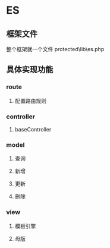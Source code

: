# ES

## 框架文件
整个框架就一个文件 protected\lib\es.php

## 具体实现功能

### route

1. 配置路由规则


### controller

1. baseController

### model

1. 查询

2. 新增

3. 更新

4. 删除

### view

1. 模板引擎

2. 母版

